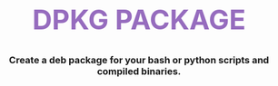 <div align="center">
  <h1
    style="font-size: 3rem; font-weight: bold; color: rgb(150, 108, 190);"
    >
    DPKG PACKAGE
  </h1>
  <h3>
    Create a deb package for your bash or python scripts and compiled binaries.
  </h3>
</div>
